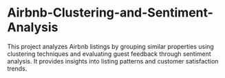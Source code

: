 # Airbnb-Clustering-and-Sentiment-Analysis
This project analyzes Airbnb listings by grouping similar properties using clustering techniques and evaluating guest feedback through sentiment analysis. It provides insights into listing patterns and customer satisfaction trends.
